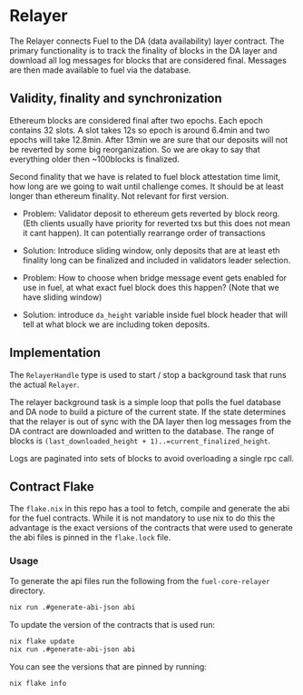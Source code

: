 
# Relayer

The Relayer connects Fuel to the DA (data availability) layer contract.
The primary functionality is to track the finality of blocks in the DA layer and download all log messages for blocks that are considered final.
Messages are then made available to fuel via the database.

## Validity, finality and synchronization

Ethereum blocks are considered final after two epochs. Each epoch contains 32 slots. A slot takes 12s so epoch is around 6.4min and two epochs will take 12.8min. After 13min we are sure that our deposits will not be reverted by some big reorganization. So we are okay to say that everything older then ~100blocks is finalized.

Second finality that we have is related to fuel block attestation time limit, how long are we going to wait until challenge comes. It should be at least longer than ethereum finality. Not relevant for first version.

* Problem: Validator deposit to ethereum gets reverted by block reorg. (Eth clients usually have priority for reverted txs but this does not mean it cant happen). It can potentially rearrange order of transactions
* Solution: Introduce sliding window, only deposits that are at least eth finality long can be finalized and included in validators leader selection.

* Problem: How to choose when bridge message event gets enabled for use in fuel, at what exact fuel block does this happen? (Note that we have sliding window)
* Solution: introduce `da_height` variable inside fuel block header that will tell at what block we are including token deposits.

## Implementation
The `RelayerHandle` type is used to start / stop a background task that runs the actual `Relayer`.

The relayer background task is a simple loop that polls the fuel database and DA node to build a picture of the current state.
If the state determines that the relayer is out of sync with the DA layer then log messages from the DA contract are downloaded and written to the database.
The range of blocks is `(last_downloaded_height + 1)..=current_finalized_height`.

Logs are paginated into sets of blocks to avoid overloading a single rpc call.

## Contract Flake
The `flake.nix` in this repo has a tool to fetch, compile and generate the abi for the fuel contracts.
While it is not mandatory to use nix to do this the advantage is the exact versions of the contracts that were used to generate the abi files is pinned in the `flake.lock` file.

### Usage
To generate the api files run the following from the `fuel-core-relayer` directory.
```bash
nix run .#generate-abi-json abi
```
To update the version of the contracts that is used run:
```bash
nix flake update
nix run .#generate-abi-json abi
```
You can see the versions that are pinned by running:
```bash
nix flake info
```